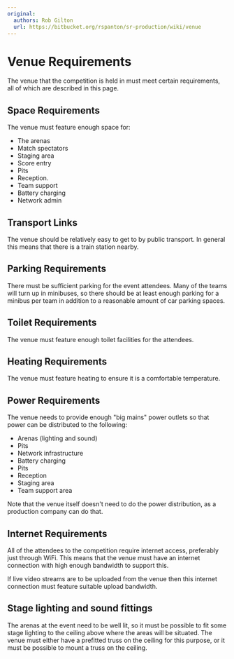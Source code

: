 ```yaml
---
original:
  authors: Rob Gilton
  url: https://bitbucket.org/rspanton/sr-production/wiki/venue
---
```

# Venue Requirements

The venue that the competition is held in must meet certain
requirements, all of which are described in this page.

## Space Requirements

The venue must feature enough space for:

* The arenas
* Match spectators
* Staging area
* Score entry
* Pits
* Reception.
* Team support
* Battery charging
* Network admin

## Transport Links

The venue should be relatively easy to get to by public transport.  In
general this means that there is a train station nearby.

## Parking Requirements

There must be sufficient parking for the event attendees.  Many of the
teams will turn up in minibuses, so there should be at least enough
parking for a minibus per team in addition to a reasonable amount of
car parking spaces.

## Toilet Requirements

The venue must feature enough toilet facilities for the attendees.

## Heating Requirements

The venue must feature heating to ensure it is a comfortable temperature.

## Power Requirements

The venue needs to provide enough "big mains" power outlets so that
power can be distributed to the following:

* Arenas (lighting and sound)
* Pits
* Network infrastructure
* Battery charging
* Pits
* Reception
* Staging area
* Team support area

Note that the venue itself doesn't need to do the power distribution,
as a production company can do that.

## Internet Requirements

All of the attendees to the competition require internet access,
preferably just through WiFi.  This means that the venue must have an
internet connection with high enough bandwidth to support this.

If live video streams are to be uploaded from the venue then this
internet connection must feature suitable upload bandwidth.

## Stage lighting and sound fittings

The arenas at the event need to be well lit, so it must be possible to
fit some stage lighting to the ceiling above where the areas will be
situated.  The venue must either have a prefitted truss on the ceiling
for this purpose, or it must be possible to mount a truss on the
ceiling.
